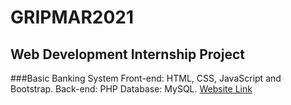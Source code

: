 # GRIPMAR2021
## Web Development Internship Project 
###Basic Banking System
Front-end: HTML, CSS, JavaScript and Bootstrap.
Back-end: PHP
Database: MySQL.
<a href="http://half-round-bang.000webhostapp.com/">Website Link</a> 
